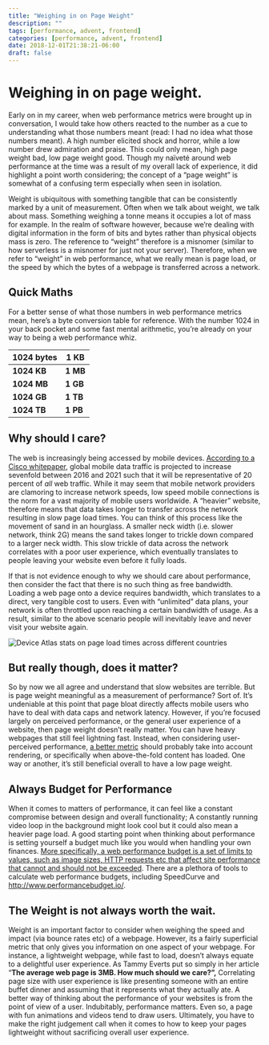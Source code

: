 ```yaml
---
title: "Weighing in on Page Weight"
description: ""
tags: [performance, advent, frontend]
categories: [performance, advent, frontend]
date: 2018-12-01T21:38:21-06:00
draft: false
---
```


# Weighing in on page weight.

Early on in my career, when web performance metrics were brought up in conversation, I would take how others reacted to the number as a cue to understanding what those numbers meant (read: I had no idea what those numbers meant). A high number elicited shock and horror, while a low number drew admiration and praise. This could only mean, high page weight bad, low page weight good. Though my naïveté around web performance at the time was a result of my overall lack of experience, it did highlight a point worth considering; the concept of a “page weight” is somewhat of a confusing term especially when seen in isolation.

Weight is ubiquitous with something tangible that can be consistently marked by a unit of measurement. Often when we talk about weight, we talk about mass. Something weighing a tonne means it occupies a lot of mass for example. In the realm of software however, because we’re dealing with digital information in the form of bits and bytes rather than physical objects mass is zero. The reference to “weight” therefore is a misnomer (similar to how serverless is a misnomer for just not your server). Therefore, when we refer to “weight” in web performance, what we really mean is page load, or the speed by which the bytes of a webpage is transferred across a network.

## Quick Maths

For a better sense of what those numbers in web performance metrics mean, here’s a byte conversion table for reference. With the number 1024 in your back pocket and some fast mental arithmetic, you’re already on your way to being a web performance whiz.

| **1024 bytes** | **1 KB** |
| -------------- | -------- |
| **1024 KB**    | **1 MB** |
| **1024 MB**    | **1 GB** |
| **1024 GB**    | **1 TB** |
| **1024 TB**    | **1 PB** |

## Why should I care?

The web is increasingly being accessed by mobile devices. [According to a Cisco whitepaper](https://www.cisco.com/c/en/us/solutions/collateral/service-provider/visual-networking-index-vni/mobile-white-paper-c11-520862.html), global mobile data traffic is projected to increase sevenfold between 2016 and 2021 such that it will be representative of 20 percent of _all_ web traffic. While it may seem that mobile network providers are clamoring to increase network speeds, low speed mobile connections is the norm for a vast majority of mobile users worldwide. A “heavier” website, therefore means that data takes longer to transfer across the network resulting in slow page load times. You can think of this process like the movement of sand in an hourglass. A smaller neck width (i.e. slower network, think 2G) means the sand takes longer to trickle down compared to a larger neck width. This slow trickle of data across the network correlates with a poor user experience, which eventually translates to people leaving your website even before it fully loads.

If that is not evidence enough to why we should care about performance, then consider the fact that there is no such thing as free bandwidth. Loading a web page onto a device requires bandwidth, which translates to a direct, very tangible cost to users. Even with “unlimited” data plans, your network is often throttled upon reaching a certain bandwidth of usage. As a result, similar to the above scenario people will inevitably leave and never visit your website again.

![Device Atlas stats on page load times across different countries](https://deviceatlas.com/sites/deviceatlas.com/files/images/time_worked_to_view_average_site.png)

## But really though, does it matter?

So by now we all agree and understand that slow websites are terrible. But is page weight meaningful as a measurement of performance? Sort of. It’s undeniable at this point that page bloat directly affects mobile users who have to deal with data caps and network latency.
However, if you’re focused largely on perceived performance, or the general user experience of a website, then page weight doesn’t really matter. You can have heavy webpages that still feel lightning fast. Instead, when considering user-perceived performance, [a better metric](https://www.stevesouders.com/blog/2013/05/13/moving-beyond-window-onload/) should probably take into account rendering, or specifically when above-the-fold content has loaded.
One way or another, it’s still beneficial overall to have a low page weight.

## Always Budget for Performance

When it comes to matters of performance, it can feel like a constant compromise between design and overall functionality; A constantly running video loop in the background might look cool but it could also mean a heavier page load. A good starting point when thinking about performance is setting yourself a budget much like you would when handling your own finances. [More specifically, a web performance budget is a set of limits to values, such as image sizes, HTTP requests etc that affect site performance that cannot and should not be exceeded](https://www.keycdn.com/blog/web-performance-budget). There are a plethora of tools to calculate web performance budgets, including SpeedCurve and http://www.performancebudget.io/.

## The Weight is not always worth the wait.

Weight is an important factor to consider when weighing the speed and impact (via bounce rates etc) of a webpage. However, its a fairly superficial metric that only gives you information on one aspect of your webpage. For instance, a lightweight webpage, while fast to load, doesn’t always equate to a delightful user experience. As Tammy Everts put so simply in her article “**The average web page is 3MB. How much should we care?”,** Correlating page size with user experience is like presenting someone with an entire buffet dinner and assuming that it represents what they actually ate. A better way of thinking about the performance of your websites is from the point of view of a user. Indubitably, performance matters. Even so, a page with fun animations and videos tend to draw users. Ultimately, you have to make the right judgement call when it comes to how to keep your pages lightweight without sacrificing overall user experience.
